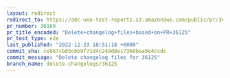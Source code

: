 ```yaml
---
layout: redirect
redirect_to: https://a8c-woo-test-reports.s3.amazonaws.com/public/pr/36169/e2e/index.html
pr_number: 36169
pr_title_encoded: "Delete+changelog+files+based+on+PR+36125"
pr_test_type: e2e
last_published: "2022-12-23 18:51:18 +0000"
commit_sha: ce867cbd3c6b9f71d4c249d8ec7360bea0e4ccdc
commit_message: "Delete changelog files for 36125"
branch_name: delete-changelogs/36125
---
```

